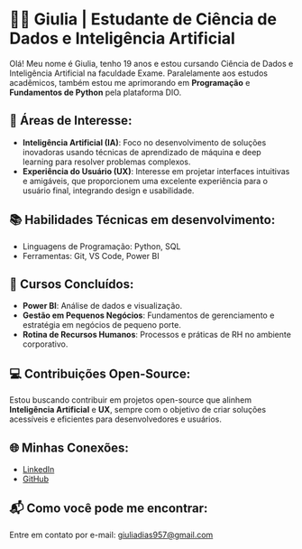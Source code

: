# 👩‍💻 Giulia | Estudante de Ciência de Dados e Inteligência Artificial

Olá! Meu nome é Giulia, tenho 19 anos e estou cursando Ciência de Dados e Inteligência Artificial na faculdade Exame. Paralelamente aos estudos acadêmicos, também estou me aprimorando em **Programação** e **Fundamentos de Python** pela plataforma DIO.

## 🎯 Áreas de Interesse:
- **Inteligência Artificial (IA)**: Foco no desenvolvimento de soluções inovadoras usando técnicas de aprendizado de máquina e deep learning para resolver problemas complexos.
- **Experiência do Usuário (UX)**: Interesse em projetar interfaces intuitivas e amigáveis, que proporcionem uma excelente experiência para o usuário final, integrando design e usabilidade.

## 📚 Habilidades Técnicas em desenvolvimento:
- Linguagens de Programação: Python, SQL
- Ferramentas: Git, VS Code, Power BI


## 📜 Cursos Concluídos:
- **Power BI**: Análise de dados e visualização.
- **Gestão em Pequenos Negócios**: Fundamentos de gerenciamento e estratégia em negócios de pequeno porte.
- **Rotina de Recursos Humanos**: Processos e práticas de RH no ambiente corporativo.

## 💻 Contribuições Open-Source:
Estou buscando contribuir em projetos open-source que alinhem **Inteligência Artificial** e **UX**, sempre com o objetivo de criar soluções acessíveis e eficientes para desenvolvedores e usuários.

## 🌐 Minhas Conexões:
- [LinkedIn](https://www.linkedin.com/in/giulia-dias-71477123b/)
- [GitHub](https://github.com/giudias)

## 📬 Como você pode me encontrar:
Entre em contato por e-mail: [giuliadias957@gmail.com](mailto:seu-email@example.com)



